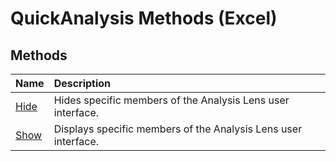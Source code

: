 
# QuickAnalysis Methods (Excel)

## Methods



|**Name**|**Description**|
|:-----|:-----|
| [Hide](dc3b805a-8744-1f63-0509-32b8254958b8.md)|Hides specific members of the Analysis Lens user interface.|
| [Show](0a30cfb1-1a15-95da-9ad5-2bf579696769.md)|Displays specific members of the Analysis Lens user interface.|
